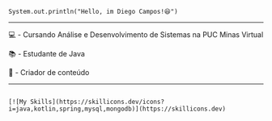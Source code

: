 <code>System.out.println("Hello, im Diego Campos!😆")</code>

<hr>

<p> 💻 - Cursando Análise e Desenvolvimento de Sistemas na PUC Minas Virtual
<p> 📚 - Estudante de Java
<p> 🎥 - Criador de conteúdo 

<hr>

                                                                               [![My Skills](https://skillicons.dev/icons?i=java,kotlin,spring,mysql,mongodb)](https://skillicons.dev)
